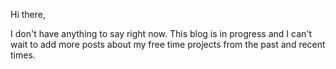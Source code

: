 
Hi there,

I don't have anything to say right now. This blog is in progress and I can't wait to add more posts about my free time projects from the past and recent times.
